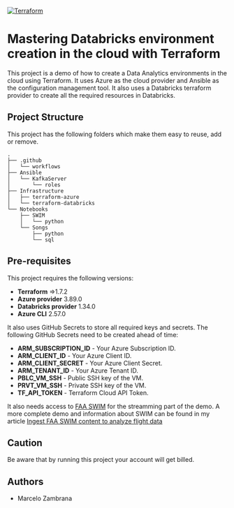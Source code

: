 [![Terraform](https://github.com/Chambras/Hashitalks2024/actions/workflows/terraform.yml/badge.svg)](https://github.com/Chambras/Hashitalks2024/actions/workflows/terraform.yml)

# Mastering Databricks environment creation in the cloud with Terraform

This project is a demo of how to create a Data Analytics environments in the cloud using Terraform. It uses Azure as the cloud provider and Ansible as the configuration management tool.
It also uses a Databricks terraform provider to create all the required resources in Databricks.

## Project Structure

This project has the following folders which make them easy to reuse, add or remove.

```ssh
.
├── .github
│   └── workflows
├── Ansible
│   └── KafkaServer
│       └── roles
├── Infrastructure
│   ├── terraform-azure
│   └── terraform-databricks
└── Notebooks
    ├── SWIM
    │   └── python
    └── Songs
        ├── python
        └── sql

```

## Pre-requisites

This project requires the following versions:

- **Terraform** =>1.7.2
- **Azure provider** 3.89.0
- **Databricks provider** 1.34.0
- **Azure CLI** 2.57.0

It also uses GitHub Secrets to store all required keys and secrets. The following GitHub Secrets need to be created ahead of time:

- **ARM_SUBSCRIPTION_ID** - Your Azure Subscription ID.
- **ARM_CLIENT_ID** - Your Azure Client ID.
- **ARM_CLIENT_SECRET** - Your Azure Client Secret.
- **ARM_TENANT_ID** - Your Azure Tenant ID.
- **PBLC_VM_SSH** - Public SSH key of the VM.
- **PRVT_VM_SSH** - Private SSH key of the VM.
- **TF_API_TOKEN** - Terraform Cloud API Token.

It also needs access to [FAA SWIM](https://www.faa.gov/air_traffic/technology/swim) for the streamming part of the demo. A more complete demo and information about SWIM can be found in my article [Ingest FAA SWIM content to analyze flight data](https://aka.ms/AAgnicg)

## Caution

Be aware that by running this project your account will get billed.

## Authors

- Marcelo Zambrana
